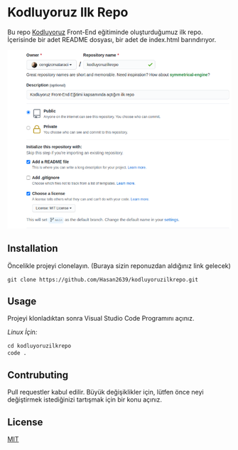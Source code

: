 # **Kodluyoruz Ilk Repo**
Bu repo [Kodluyoruz](https://www.kodluyoruz.org/) Front-End eğitiminde oluşturduğumuz ilk repo. İçerisinde bir adet README dosyası, bir adet de index.html barındırıyor.

![Görsel](https://raw.githubusercontent.com/Kodluyoruz/taskforce/main/git/odev1/figures/github.png)

## **Installation**
Öncelikle projeyi clonelayın. (Buraya sizin reponuzdan aldığınız link gelecek)

```
git clone https://github.com/Hasan2639/kodluyoruzilkrepo.git
```
## **Usage**
Projeyi klonladıktan sonra Visual Studio Code Programını açınız.

*Linux İçin:*

```
cd kodluyoruzilkrepo
code .
```

## **Contrubuting**
Pull requestler kabul edilir. Büyük değişiklikler için, lütfen önce neyi değiştirmek istediğinizi tartışmak için bir konu açınız.

## **License**

[MIT](https://choosealicense.com/licenses/mit/)